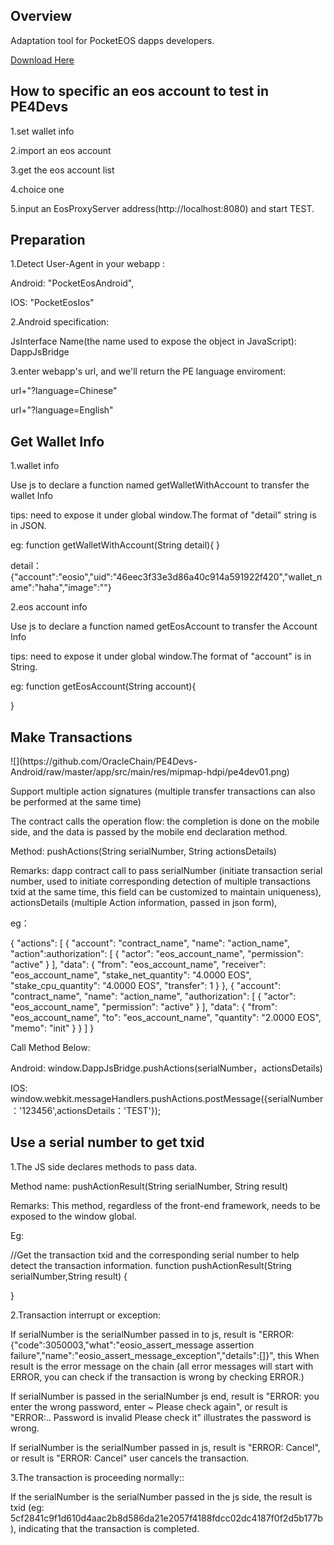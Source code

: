 <h2 id="1">Overview</h2>

Adaptation tool for PocketEOS dapps developers.

[Download Here](https://github.com/OracleChain/PE4Devs-Android/releases/download/2.0/PE4Devs-Android.apk)


<h2 id="2">How to specific an eos account to test in PE4Devs</h2>

1.set wallet info

2.import an eos account

3.get the eos account list

4.choice one

5.input an EosProxyServer address(http://localhost:8080) and start TEST. 


<h2 id="3">Preparation</h2>

1.Detect User-Agent in your webapp :

Android: "PocketEosAndroid", 

IOS: "PocketEosIos"

2.Android specification:

JsInterface Name(the name used to expose the object in JavaScript): DappJsBridge

3.enter webapp's url, and we'll return the PE language enviroment:

url+"?language=Chinese"

url+"?language=English"



<h2 id="4">Get Wallet Info</h2>

1.wallet info

Use js to declare a function named getWalletWithAccount to transfer the wallet Info

tips: need to expose it under global window.The format of "detail" string is in JSON.


eg:
function getWalletWithAccount(String detail){
}

detail：{"account":"eosio","uid":"46eec3f33e3d86a40c914a591922f420","wallet_name":"haha","image":""}

2.eos account info

Use js to declare a function named getEosAccount to transfer the Account Info

tips: need to expose it under global window.The format of "account" is in String.

eg:
function getEosAccount(String account){

}


<h2 id="5">Make Transactions</h2>
![](https://github.com/OracleChain/PE4Devs-Android/raw/master/app/src/main/res/mipmap-hdpi/pe4dev01.png)

Support multiple action signatures (multiple transfer transactions can also be performed at the same time)

The contract calls the operation flow: the completion is done on the mobile side, and the data is passed by the mobile end declaration method.

Method: pushActions(String serialNumber, String actionsDetails) 

Remarks: dapp contract call to pass serialNumber (initiate transaction serial number, used to initiate corresponding detection of multiple transactions txid at the same time, this field can be customized to maintain uniqueness), actionsDetails (multiple Action information, passed in json form),

eg：

{
  "actions": [
    {
      "account": "contract_name",
      "name": "action_name",
      "action":authorization": [
        {
          "actor": "eos_account_name",
          "permission": "active"
        }
      ],
      "data": {
        "from": "eos_account_name",
        "receiver": "eos_account_name",
        "stake_net_quantity": "4.0000 EOS",
        "stake_cpu_quantity": "4.0000 EOS",
        "transfer": 1
      }
    },
    {
      "account": "contract_name",
      "name": "action_name",
      "authorization": [
        {
          "actor": "eos_account_name",
          "permission": "active"
        }
      ],
      "data": {
        "from": "eos_account_name",
        "to": "eos_account_name",
        "quantity": "2.0000 EOS",
        "memo": "init"
      }
    }
  ]
}

Call Method Below:

Android: window.DappJsBridge.pushActions(serialNumber，actionsDetails)

IOS: window.webkit.messageHandlers.pushActions.postMessage({serialNumber：'123456',actionsDetails：'TEST'});


<h2 id="6">Use a serial number to get txid</h2>

1.The JS side declares methods to pass data. 

Method name: pushActionResult(String serialNumber, String result) 

Remarks: This method, regardless of the front-end framework, needs to be exposed to the window global. 

Eg:

//Get the transaction txid and the corresponding serial number to help detect the transaction information. 
function pushActionResult(String serialNumber,String result) {

} 


2.Transaction interrupt or exception:

If serialNumber is the serialNumber passed in to js, result is "ERROR:{"code":3050003,"what":"eosio_assert_message assertion failure","name":"eosio_assert_message_exception","details":[]}", this When result is the error message on the chain (all error messages will start with ERROR, you can check if the transaction is wrong by checking ERROR.)

If serialNumber is passed in the serialNumber js end, result is "ERROR: you enter the wrong password, enter ~ Please check again", or result is "ERROR:.. Password is invalid Please check it" illustrates the password is wrong.

If serialNumber is the serialNumber passed in js, result is "ERROR: Cancel", or result is "ERROR: Cancel" user cancels the transaction.

3.The transaction is proceeding normally::

If the serialNumber is the serialNumber passed in the js side, the result is txid (eg: 5cf2841c9f1d610d4aac2b8d586da21e2057f4188fdcc02dc4187f0f2d5b177b), indicating that the transaction is completed.








